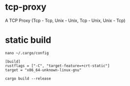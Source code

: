 # tcp-proxy
A TCP Proxy (Tcp - Tcp, Unix - Unix, Tcp - Unix, Unix - Tcp)

# static build
```
nano ~/.cargo/config

[build]
rustflags = ["-C", "target-feature=+crt-static"]
target = "x86_64-unknown-linux-gnu"

cargo build --release
```
